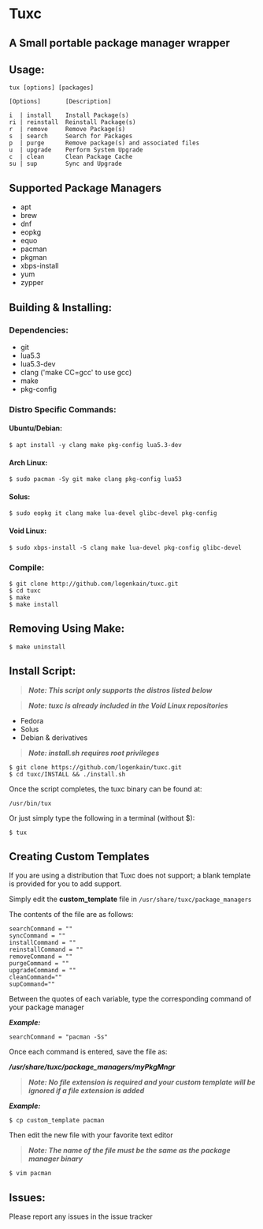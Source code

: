# Tuxc
## A Small portable package manager wrapper  


## Usage:  

```
tux [options] [packages]

[Options]       [Description]

i  | install    Install Package(s)
ri | reinstall  Reinstall Package(s)
r  | remove     Remove Package(s)
s  | search     Search for Packages
p  | purge      Remove package(s) and associated files
u  | upgrade    Perform System Upgrade
c  | clean      Clean Package Cache
su | sup        Sync and Upgrade
```

## Supported Package Managers

* apt
* brew
* dnf
* eopkg
* equo
* pacman
* pkgman
* xbps-install
* yum
* zypper


  
## Building & Installing:  
### Dependencies:  

* git
* lua5.3
* lua5.3-dev
* clang ('make CC=gcc' to use gcc)
* make
* pkg-config

### Distro Specific Commands:

#### Ubuntu/Debian:  
  
```
$ apt install -y clang make pkg-config lua5.3-dev

```  

#### Arch Linux:  

```
$ sudo pacman -Sy git make clang pkg-config lua53

```  

#### Solus:  

```
$ sudo eopkg it clang make lua-devel glibc-devel pkg-config
```

#### Void Linux:  

```  
$ sudo xbps-install -S clang make lua-devel pkg-config glibc-devel 

```

### Compile:
```  
$ git clone http://github.com/logenkain/tuxc.git  
$ cd tuxc  
$ make  
$ make install  
```    

## Removing Using Make:  

```
$ make uninstall
```

## Install Script:  



> **_Note: This script only supports the distros listed below_**  

> **_Note: tuxc is already included in the Void Linux repositories_**

* Fedora
* Solus
* Debian & derivatives

> **_Note: install.sh requires root privileges_**
```
$ git clone https://github.com/logenkain/tuxc.git
$ cd tuxc/INSTALL && ./install.sh
```
Once the script completes, the tuxc binary can be found at:

```
/usr/bin/tux
```

Or just simply type the following in a terminal (without $):

```
$ tux
```






  
	
## Creating Custom Templates  

If you are using a distribution that Tuxc does not support; a blank template is provided for you to add support.  

Simply edit the **custom_template** file in ```/usr/share/tuxc/package_managers```  

The contents of the file are as follows:

```  
searchCommand = ""  
syncCommand = ""  
installCommand = ""  
reinstallCommand = ""  
removeCommand = ""  
purgeCommand = ""  
upgradeCommand = ""  
cleanCommand=""  
supCommand=""
```  

Between the quotes of each variable, type the corresponding command of your package manager  

**_Example:_**

```
searchCommand = "pacman -Ss"
```

Once each command is entered, save the file as:

**_/usr/share/tuxc/package_managers/myPkgMngr_** 


> **_Note: No file extension is required and your custom template will be ignored if a file extension is added_**

**_Example:_**

```
$ cp custom_template pacman
```
Then edit the new file with your favorite text editor 
> **_Note: The name of the file must be the same as the package manager binary_**

```
$ vim pacman
```

## Issues:

Please report any issues in the issue tracker


